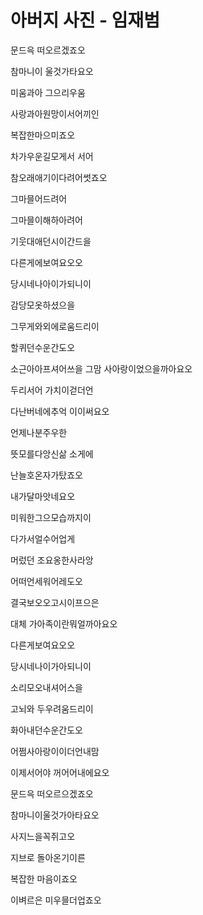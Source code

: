 # 아버지 사진 - 임재범

문드윽 떠오르겠죠오

참마니이 울것가타요오

미움과아 그으리우움

사랑과아원망이서어끼인

복잡한마으미죠오

차가우운길모게서 서어

참오래애기이다려어썻죠오

그마믈어드려어

그마믈이해하아려어

기웃대애던시이간드을

다른게에보여요오오

당시네나아이가되니이

감당모옷하셨으을

그무게와외에로움드리이

할퀴던수운간도오

소근아아프셔어쓰을 그맘 사아랑이었으을까아요오



두리서어 가치이걷더언

다난버네에추억 이이써요오

언제나분주우한

뜻모를다앙신삶 소게에

난늘호온자가탔죠오

내가달마앗네요오

미워한그으모습까지이

다가서얼수어업게

머렀던 조요옹한사라앙

어떠언세워어레도오

결국보오오고시이프으은

대체 가아족이란뭐얼까아요오



다른게보여요오오

당시네나이가아되니이

소리모오내셔어스을

고뇌와 두우려움드리이

화아내던수운간도오

어쩜사아랑이이더언내맘

이제서어야 꺼어어내에요오



문드윽 떠오르으겠죠오

참마니이울것가아타요오

사지느을꼭쥐고오

지브로 돌아온기이른

복잡한 마음이죠오

이벼르은 미우믈더업죠오
